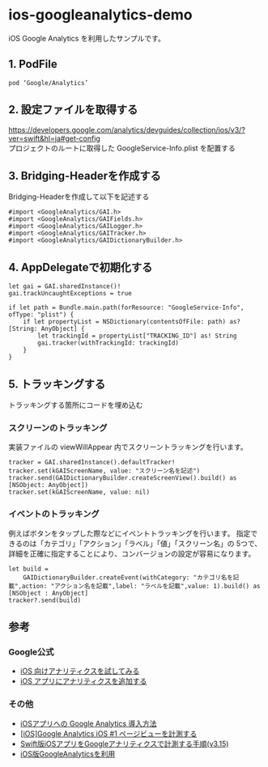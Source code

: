 # ios-googleanalytics-demo
iOS Google Analytics を利用したサンプルです。

## 1. PodFile

```
pod ‘Google/Analytics’
```

## 2. 設定ファイルを取得する

https://developers.google.com/analytics/devguides/collection/ios/v3/?ver=swift&hl=ja#get-config<br>
プロジェクトのルートに取得した GoogleService-Info.plist を配置する<br>

## 3. Bridging-Headerを作成する
Bridging-Headerを作成して以下を記述する<br>

```
#import <GoogleAnalytics/GAI.h>
#import <GoogleAnalytics/GAIFields.h>
#import <GoogleAnalytics/GAILogger.h>
#import <GoogleAnalytics/GAITracker.h>
#import <GoogleAnalytics/GAIDictionaryBuilder.h>
```

## 4. AppDelegateで初期化する

```
let gai = GAI.sharedInstance()!
gai.trackUncaughtExceptions = true

if let path = Bundle.main.path(forResource: "GoogleService-Info", ofType: "plist") {
    if let propertyList = NSDictionary(contentsOfFile: path) as? [String: AnyObject] {
        let trackingId = propertyList["TRACKING_ID"] as! String
        gai.tracker(withTrackingId: trackingId)
    }
}
```

## 5. トラッキングする
トラッキングする箇所にコードを埋め込む

### スクリーンのトラッキング
実装ファイルの viewWillAppear 内でスクリーントラッキングを行います。

```
tracker = GAI.sharedInstance().defaultTracker!
tracker.set(kGAIScreenName, value: "スクリーン名を記述")
tracker.send(GAIDictionaryBuilder.createScreenView().build() as [NSObject: AnyObject])
tracker.set(kGAIScreenName, value: nil)
```

### イベントのトラッキング
例えばボタンをタップした際などにイベントトラッキングを行います。
指定できるのは「カテゴリ」「アクション」「ラベル」「値」「スクリーン名」の 5つで、詳細を正確に指定することにより、コンバージョンの設定が容易になります。

```
let build = 
    GAIDictionaryBuilder.createEvent(withCategory: "カテゴリ名を記載",action: "アクション名を記載",label: "ラベルを記載",value: 1).build() as [NSObject : AnyObject]
tracker?.send(build)
```

## 参考
### Google公式
- [iOS 向けアナリティクスを試してみる](https://developers.google.com/analytics/devguides/collection/ios/v3/start?ver=swift&hl=ja)
- [iOS アプリにアナリティクスを追加する](https://developers.google.com/analytics/devguides/collection/ios/v3/?ver=swift&hl=ja)

### その他
- [iOSアプリへの Google Analytics 導入方法](https://lab.dolice.net/blog/2015/06/26/ios-google-analytics/)
- [[iOS]Google Analytics iOS #1 ページビューを計測する](http://dev.classmethod.jp/smartphone/iphone/google-analytics-for-ios-1/)
- [Swift版iOSアプリをGoogleアナリティクスで計測する手順(v3.15)](http://2m3g1.com/3149.html)
- [iOS版GoogleAnalyticsを利用](http://qiita.com/ysk_1031/items/245ff929ea76f0eda11d)